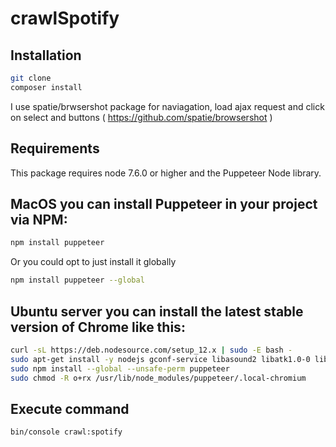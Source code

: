 # crawlSpotify

## Installation
```bash
git clone
composer install
```

I use spatie/brwsershot package for naviagation, load ajax request and click on select and buttons  ( https://github.com/spatie/browsershot )

## Requirements
This package requires node 7.6.0 or higher and the Puppeteer Node library.

##  MacOS you can install Puppeteer in your project via NPM:
```bash
npm install puppeteer
```
Or you could opt to just install it globally
```bash
npm install puppeteer --global
```
## Ubuntu server you can install the latest stable version of Chrome like this:
```bash
curl -sL https://deb.nodesource.com/setup_12.x | sudo -E bash -
sudo apt-get install -y nodejs gconf-service libasound2 libatk1.0-0 libc6 libcairo2 libcups2 libdbus-1-3 libexpat1 libfontconfig1 libgbm1 libgcc1 libgconf-2-4 libgdk-pixbuf2.0-0 libglib2.0-0 libgtk-3-0 libnspr4 libpango-1.0-0 libpangocairo-1.0-0 libstdc++6 libx11-6 libx11-xcb1 libxcb1 libxcomposite1 libxcursor1 libxdamage1 libxext6 libxfixes3 libxi6 libxrandr2 libxrender1 libxss1 libxtst6 ca-certificates fonts-liberation libappindicator1 libnss3 lsb-release xdg-utils wget libgbm-dev
sudo npm install --global --unsafe-perm puppeteer
sudo chmod -R o+rx /usr/lib/node_modules/puppeteer/.local-chromium
```
## Execute command
```bash
bin/console crawl:spotify
```
